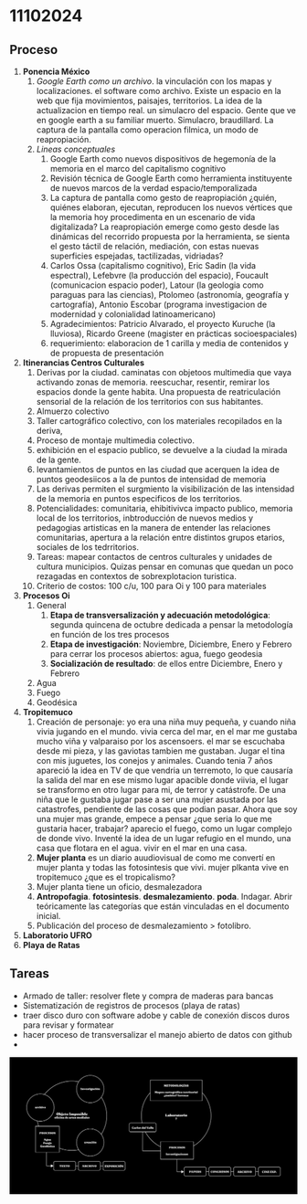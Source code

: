 # 11102024

## Proceso

1. **Ponencia México** 
    1. *Google Earth como un archivo*. la vinculación con los mapas y localizaciones. el software como archivo. Existe un espacio en la web que fija movimientos, paisajes, territorios. La idea de la actualizacion en tiempo real. un simulacro del espacio. Gente que ve en google earth a su familiar muerto. Simulacro, braudillard. La captura de la pantalla como operacion filmica, un modo de reapropiación. 
    2. *Lineas conceptuales*
        1. Google Earth como nuevos dispositivos de hegemonía de la memoria en el marco del capitalismo cognitivo
        2. Revisión técnica de Google Earth como herramienta instituyente de nuevos marcos de la verdad espacio/temporalizada
        3. La captura de pantalla como gesto de reapropiación ¿quién, quiénes elaboran, ejecutan, reproducen los nuevos vértices que la memoria hoy procedimenta en un escenario de vida digitalizada? La reapropiación emerge como gesto desde las dinámicas del recorrido propuesta por la herramienta, se sienta el gesto táctil de relación, mediación, con estas nuevas superficies espejadas, tactilizadas, vidriadas?
        4. Carlos Ossa (capitalismo cognitivo), Eric Sadin (la vida espectral), Lefebvre (la producción del espacio), Foucault (comunicacion espacio poder), Latour (la geologia como paraguas para las ciencias), Ptolomeo (astronomía, geografía y cartografía), Antonio Escobar (programa investigacion de modernidad y colonialidad latinoamericano)
        5. Agradecimientos: Patricio Alvarado, el proyecto Kuruche (la lluviosa), Ricardo Greene (magister en prácticas socioespaciales)
        6. requerimiento: elaboracion de 1 carilla y media de contenidos y de propuesta de presentación
2. **Itinerancias Centros Culturales**
    1.  Derivas por la ciudad. caminatas con objetoos multimedia que vaya activando zonas de memoria. reescuchar, resentir, remirar los espacios donde la gente habita. Una propuesta de reatriculación sensorial de la relación de los territorios con sus habitantes. 
    2. Almuerzo colectivo
    3. Taller cartográfico colectivo, con los materiales recopilados en la deriva, 
    4. Proceso de montaje multimedia colectivo.
    5. exhibición en el espacio publico, se devuelve a la ciudad la mirada de la gente.
    6. levantamientos de puntos en las ciudad que acerquen la idea de puntos geodesiicos a la de puntos de intensidad de memoria
    7. Las derivas permiten el surgmiento la visibilización de las intensidad de la memoria en puntos especificos de los territorios.
    8. Potencialidades: comunitaria, ehibitivivca impacto publico, memoria local de los territorios, inbtroducción de nuevos medios y pedagogias artisticas en la manera de entender las relaciones comunitarias, apertura a la relación entre distintos grupos etarios, sociales de los tedrritorios.
    9. Tareas: mapear contactos de centros culturales y unidades de cultura municipios. Quizas pensar en comunas que quedan un poco rezagadas en contextos de sobrexplotacion turistica.
    10. Criterio de costos: 100 c/u, 100 para Oi y 100 para materiales
3. **Procesos Oi**
    1. General
        1. **Etapa de transversalización y adecuación metodológica**: segunda quincena de octubre dedicada a pensar la metodología en función de los tres procesos
        2. **Etapa de investigación**: Noviembre, Diciembre, Enero y Febrero para cerrar los procesos abiertos: agua, fuego geodesia 
        5. **Socialización de resultado**: de ellos entre Diciembre, Enero y Febrero
    2. Agua
    3. Fuego
    4. Geodésica 
4. **Tropitemuco**
    1. Creación de personaje: yo era una niña muy pequeña, y cuando niña vivia jugando en el mundo. vivia cerca del mar, en el mar me gustaba mucho viña y valparaiso por los ascensoers. el mar se escuchaba desde mi pieza, y las gaviotas tambien me gustaban. Jugar el tina con mis juguetes, los conejos y animales. Cuando tenia 7 años apareció la idea en TV de que vendria un terremoto, lo que causaría la salida del mar en ese mismo lugar apacible donde viivia, el lugar se transformo en otro lugar para mi, de terror y catástrofe. De una niña que le gustaba jugar pase a ser una mujer asustada por las catastrofes, pendiente de las cosas que podian pasar. Ahora que soy una mujer mas grande, empece a pensar ¿que seria lo que me gustaria hacer, trabajar? aparecio el fuego, como un lugar complejo de donde vivo. Inventé la idea de un lugar refugio en el mundo, una casa que flotara en  el agua. vivir en el mar en una casa.
    2. **Mujer planta** es un diario auudiovisual de como me convertí en mujer planta y todas las fotosintesis que vivi. mujer plkanta vive en tropitemuco ¿que es el tropicalismo?
    3. Mujer planta tiene un oficio, desmalezadora
    4. **Antropofagia**. **fotosintesis**. **desmalezamiento**. **poda**.  Indagar. Abrir teóricamente las categorías que están vinculadas en el documento inicial. 
    5. Publicación del proceso de desmalezamiento > fotolibro.   
5. **Laboratorio UFRO**
6. **Playa de Ratas**

## Tareas
- Armado de taller: resolver flete y compra de maderas para bancas
- Sistematización de registros de procesos (playa de ratas)
- traer disco duro con software adobe y cable de conexión discos duros para revisar y formatear
- hacer proceso de transversalizar el manejo abierto de datos con github
- 

![Diagrama de organización](img/oiLab_diagrama1.jpg)


